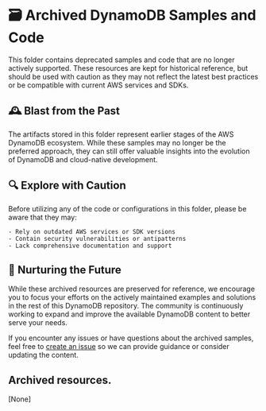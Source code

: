 # 🗃️ Archived DynamoDB Samples and Code

This folder contains deprecated samples and code that are no longer actively supported. These resources are kept for historical reference, but should be used with caution as they may not reflect the latest best practices or be compatible with current AWS services and SDKs.

## 🕰️ Blast from the Past

The artifacts stored in this folder represent earlier stages of the AWS DynamoDB ecosystem. While these samples may no longer be the preferred approach, they can still offer valuable insights into the evolution of DynamoDB and cloud-native development.

## 🔍 Explore with Caution

Before utilizing any of the code or configurations in this folder, please be aware that they may:

    - Rely on outdated AWS services or SDK versions
    - Contain security vulnerabilities or antipatterns
    - Lack comprehensive documentation and support

## 🌱 Nurturing the Future

While these archived resources are preserved for reference, we encourage you to focus your efforts on the actively maintained examples and solutions in the rest of this DynamoDB repository. The community is continuously working to expand and improve the available DynamoDB content to better serve your needs.

If you encounter any issues or have questions about the archived samples, feel free to [create an issue](https://github.com/aws-samples/aws-dynamodb-examples/issues/new) so we can provide guidance or consider updating the content.

## Archived resources.

[None]
